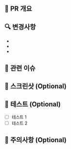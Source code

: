 ## 📝 PR 개요
<!-- 이 PR이 해결하는 문제나 추가하는 기능에 대한 간략한 설명 -->

## 🔍 변경사항
<!-- 주요 변경사항 목록 (불릿 포인트) -->
-
-
-

## 🔗 관련 이슈
<!-- 관련된 이슈 링크 (e.g. Closes #123) -->

## 📸 스크린샷 (Optional)
<!-- UI 변경사항이 있거나 필요한 경우 스크린샷 추가 -->

## 🧪 테스트 (Optional)
<!-- 테스트 방법 및 결과 -->
- [ ] 테스트 1
- [ ] 테스트 2

## 🚨 주의사항 (Optional)
<!-- 리뷰어가 알아야 할 주의사항이나 고려사항 -->

